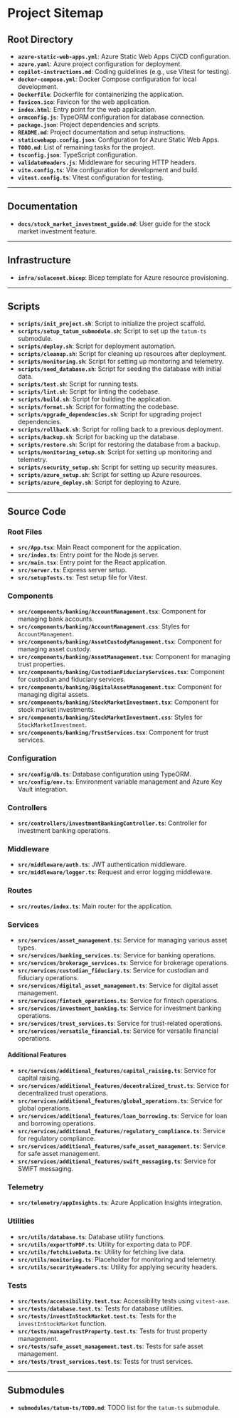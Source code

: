 # Project Sitemap

## Root Directory
- **`azure-static-web-apps.yml`**: Azure Static Web Apps CI/CD configuration.
- **`azure.yaml`**: Azure project configuration for deployment.
- **`copilot-instructions.md`**: Coding guidelines (e.g., use Vitest for testing).
- **`docker-compose.yml`**: Docker Compose configuration for local development.
- **`Dockerfile`**: Dockerfile for containerizing the application.
- **`favicon.ico`**: Favicon for the web application.
- **`index.html`**: Entry point for the web application.
- **`ormconfig.js`**: TypeORM configuration for database connection.
- **`package.json`**: Project dependencies and scripts.
- **`README.md`**: Project documentation and setup instructions.
- **`staticwebapp.config.json`**: Configuration for Azure Static Web Apps.
- **`TODO.md`**: List of remaining tasks for the project.
- **`tsconfig.json`**: TypeScript configuration.
- **`validateHeaders.js`**: Middleware for securing HTTP headers.
- **`vite.config.ts`**: Vite configuration for development and build.
- **`vitest.config.ts`**: Vitest configuration for testing.

---

## Documentation
- **`docs/stock_market_investment_guide.md`**: User guide for the stock market investment feature.

---

## Infrastructure
- **`infra/solacenet.bicep`**: Bicep template for Azure resource provisioning.

---

## Scripts
- **`scripts/init_project.sh`**: Script to initialize the project scaffold.
- **`scripts/setup_tatum_submodule.sh`**: Script to set up the `tatum-ts` submodule.
- **`scripts/deploy.sh`**: Script for deployment automation.
- **`scripts/cleanup.sh`**: Script for cleaning up resources after deployment.
- **`scripts/monitoring.sh`**: Script for setting up monitoring and telemetry.
- **`scripts/seed_database.sh`**: Script for seeding the database with initial data.
- **`scripts/test.sh`**: Script for running tests.
- **`scripts/lint.sh`**: Script for linting the codebase.
- **`scripts/build.sh`**: Script for building the application.
- **`scripts/format.sh`**: Script for formatting the codebase.
- **`scripts/upgrade_dependencies.sh`**: Script for upgrading project dependencies.
- **`scripts/rollback.sh`**: Script for rolling back to a previous deployment.
- **`scripts/backup.sh`**: Script for backing up the database.
- **`scripts/restore.sh`**: Script for restoring the database from a backup.
- **`scripts/monitoring_setup.sh`**: Script for setting up monitoring and telemetry.
- **`scripts/security_setup.sh`**: Script for setting up security measures.
- **`scripts/azure_setup.sh`**: Script for setting up Azure resources.
- **`scripts/azure_deploy.sh`**: Script for deploying to Azure.

---

## Source Code
### Root Files
- **`src/App.tsx`**: Main React component for the application.
- **`src/index.ts`**: Entry point for the Node.js server.
- **`src/main.tsx`**: Entry point for the React application.
- **`src/server.ts`**: Express server setup.
- **`src/setupTests.ts`**: Test setup file for Vitest.

### Components
- **`src/components/banking/AccountManagement.tsx`**: Component for managing bank accounts.
- **`src/components/banking/AccountManagement.css`**: Styles for `AccountManagement`.
- **`src/components/banking/AssetCustodyManagement.tsx`**: Component for managing asset custody.
- **`src/components/banking/AssetManagement.tsx`**: Component for managing trust properties.
- **`src/components/banking/CustodianFiduciaryServices.tsx`**: Component for custodian and fiduciary services.
- **`src/components/banking/DigitalAssetManagement.tsx`**: Component for managing digital assets.
- **`src/components/banking/StockMarketInvestment.tsx`**: Component for stock market investments.
- **`src/components/banking/StockMarketInvestment.css`**: Styles for `StockMarketInvestment`.
- **`src/components/banking/TrustServices.tsx`**: Component for trust services.

### Configuration
- **`src/config/db.ts`**: Database configuration using TypeORM.
- **`src/config/env.ts`**: Environment variable management and Azure Key Vault integration.

### Controllers
- **`src/controllers/investmentBankingController.ts`**: Controller for investment banking operations.

### Middleware
- **`src/middleware/auth.ts`**: JWT authentication middleware.
- **`src/middleware/logger.ts`**: Request and error logging middleware.

### Routes
- **`src/routes/index.ts`**: Main router for the application.

### Services
- **`src/services/asset_management.ts`**: Service for managing various asset types.
- **`src/services/banking_services.ts`**: Service for banking operations.
- **`src/services/brokerage_services.ts`**: Service for brokerage operations.
- **`src/services/custodian_fiduciary.ts`**: Service for custodian and fiduciary operations.
- **`src/services/digital_asset_management.ts`**: Service for digital asset management.
- **`src/services/fintech_operations.ts`**: Service for fintech operations.
- **`src/services/investment_banking.ts`**: Service for investment banking operations.
- **`src/services/trust_services.ts`**: Service for trust-related operations.
- **`src/services/versatile_financial.ts`**: Service for versatile financial operations.

#### Additional Features
- **`src/services/additional_features/capital_raising.ts`**: Service for capital raising.
- **`src/services/additional_features/decentralized_trust.ts`**: Service for decentralized trust operations.
- **`src/services/additional_features/global_operations.ts`**: Service for global operations.
- **`src/services/additional_features/loan_borrowing.ts`**: Service for loan and borrowing operations.
- **`src/services/additional_features/regulatory_compliance.ts`**: Service for regulatory compliance.
- **`src/services/additional_features/safe_asset_management.ts`**: Service for safe asset management.
- **`src/services/additional_features/swift_messaging.ts`**: Service for SWIFT messaging.

### Telemetry
- **`src/telemetry/appInsights.ts`**: Azure Application Insights integration.

### Utilities
- **`src/utils/database.ts`**: Database utility functions.
- **`src/utils/exportToPDF.ts`**: Utility for exporting data to PDF.
- **`src/utils/fetchLiveData.ts`**: Utility for fetching live data.
- **`src/utils/monitoring.ts`**: Placeholder for monitoring and telemetry.
- **`src/utils/securityHeaders.ts`**: Utility for applying security headers.

### Tests
- **`src/tests/accessibility.test.tsx`**: Accessibility tests using `vitest-axe`.
- **`src/tests/database.test.ts`**: Tests for database utilities.
- **`src/tests/investInStockMarket.test.ts`**: Tests for the `investInStockMarket` function.
- **`src/tests/manageTrustProperty.test.ts`**: Tests for trust property management.
- **`src/tests/safe_asset_management.test.ts`**: Tests for safe asset management.
- **`src/tests/trust_services.test.ts`**: Tests for trust services.

---

## Submodules
- **`submodules/tatum-ts/TODO.md`**: TODO list for the `tatum-ts` submodule.
